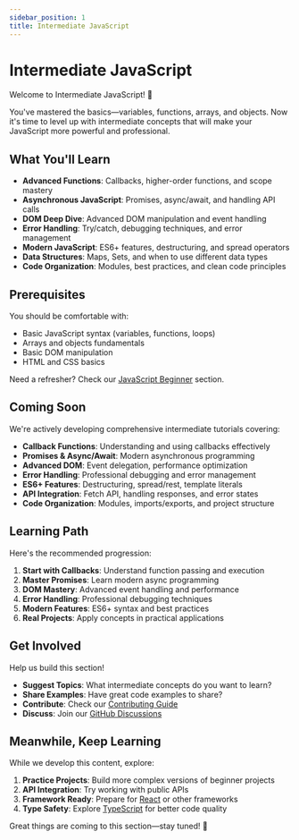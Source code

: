 ```yaml
---
sidebar_position: 1
title: Intermediate JavaScript
---
```


# Intermediate JavaScript

Welcome to Intermediate JavaScript! 🎯

You've mastered the basics—variables, functions, arrays, and objects. Now it's time to level up with intermediate concepts that will make your JavaScript more powerful and professional.

## What You'll Learn

- **Advanced Functions**: Callbacks, higher-order functions, and scope mastery
- **Asynchronous JavaScript**: Promises, async/await, and handling API calls
- **DOM Deep Dive**: Advanced DOM manipulation and event handling
- **Error Handling**: Try/catch, debugging techniques, and error management
- **Modern JavaScript**: ES6+ features, destructuring, and spread operators
- **Data Structures**: Maps, Sets, and when to use different data types
- **Code Organization**: Modules, best practices, and clean code principles

## Prerequisites

You should be comfortable with:

- Basic JavaScript syntax (variables, functions, loops)
- Arrays and objects fundamentals
- Basic DOM manipulation
- HTML and CSS basics

Need a refresher? Check our [JavaScript Beginner](../Beginner/introduction-to-javascript.md) section.

## Coming Soon

We're actively developing comprehensive intermediate tutorials covering:

- **Callback Functions**: Understanding and using callbacks effectively
- **Promises & Async/Await**: Modern asynchronous programming
- **Advanced DOM**: Event delegation, performance optimization
- **Error Handling**: Professional debugging and error management
- **ES6+ Features**: Destructuring, spread/rest, template literals
- **API Integration**: Fetch API, handling responses, and error states
- **Code Organization**: Modules, imports/exports, and project structure

## Learning Path

Here's the recommended progression:

1. **Start with Callbacks**: Understand function passing and execution
2. **Master Promises**: Learn modern async programming
3. **DOM Mastery**: Advanced event handling and performance
4. **Error Handling**: Professional debugging techniques
5. **Modern Features**: ES6+ syntax and best practices
6. **Real Projects**: Apply concepts in practical applications

## Get Involved

Help us build this section! 

- **Suggest Topics**: What intermediate concepts do you want to learn?
- **Share Examples**: Have great code examples to share?
- **Contribute**: Check our [Contributing Guide](https://github.com/sammy6378/reference/blob/main/CONTRIBUTING.md)
- **Discuss**: Join our [GitHub Discussions](https://github.com/sammy6378/reference/discussions)

## Meanwhile, Keep Learning

While we develop this content, explore:

1. **Practice Projects**: Build more complex versions of beginner projects
2. **API Integration**: Try working with public APIs
3. **Framework Ready**: Prepare for [React](../../React/setup.md) or other frameworks
4. **Type Safety**: Explore [TypeScript](../../Typescript/intro.md) for better code quality

Great things are coming to this section—stay tuned! 🚀
